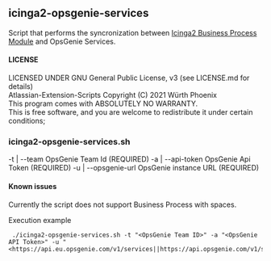 ## icinga2-opsgenie-services
Script that performs the syncronization between [Icinga2 Business Process Module](https://icinga.com/docs/icinga-business-process-modelling/latest/doc/03-Getting-Started/ "")  and OpsGenie Services.  


#### LICENSE

LICENSED UNDER GNU General Public License, v3  (see LICENSE.md for details)            
Atlassian-Extension-Scripts Copyright (C) 2021  Würth Phoenix                          
This program comes with ABSOLUTELY NO WARRANTY.                                        
This is free software, and you are welcome to redistribute it under certain conditions;


### icinga2-opsgenie-services.sh
-t    | --team                                     OpsGenie Team Id (REQUIRED)
-a    | --api-token                                OpsGenie Api Token  (REQUIRED)
-u    | --opsgenie-url                             OpsGenie instance URL  (REQUIRED)

#### Known issues
Currently the script does not support Business Process with spaces.

Execution example<br>
```
 ./icinga2-opsgenie-services.sh -t "<OpsGenie Team ID>" -a "<OpsGenie API Token>" -u "<https://api.eu.opsgenie.com/v1/services||https://api.opsgenie.com/v1/services>"

```


